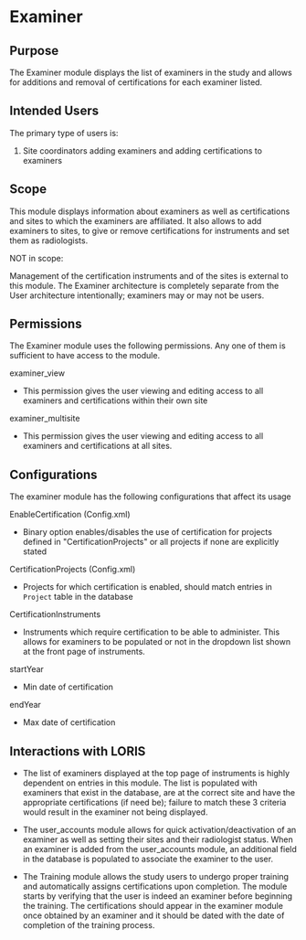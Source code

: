# Examiner

## Purpose

The Examiner module displays the list of examiners in the study and allows 
for additions and removal of certifications for each examiner listed.

## Intended Users

The primary type of users is:
1. Site coordinators adding examiners and adding certifications to examiners


## Scope

This module displays information about examiners as well as certifications and 
sites to which the examiners are affiliated. It also allows to add examiners 
to sites, to give or remove certifications for instruments and set them as 
radiologists.

NOT in scope:

Management of the certification instruments and of the sites is external to 
this module.
The Examiner architecture is completely separate from the User 
architecture intentionally; examiners may or may not be users.


## Permissions

The Examiner module uses the following permissions. Any one of them 
is sufficient to have access to the module.

examiner_view
 - This permission gives the user viewing and editing access to all 
 examiners and certifications within their own site

examiner_multisite
 - This permission gives the user viewing and editing access to all 
 examiners and certifications at all sites.

## Configurations

The examiner module has the following configurations that affect its usage

EnableCertification (Config.xml)
 - Binary option enables/disables the use of certification for 
 projects defined in "CertificationProjects" or all projects if none are 
 explicitly stated

CertificationProjects (Config.xml)
 - Projects for which certification is enabled, should match entries in 
 `Project` table in the database

CertificationInstruments
 - Instruments which require certification to be able to administer. 
 This allows for examiners to be populated or not in the dropdown 
 list shown at the front page of instruments.

startYear
 - Min date of certification

endYear
 - Max date of certification

## Interactions with LORIS

- The list of examiners displayed at the top page of instruments is 
highly dependent on entries in this module. The list is populated 
with examiners that exist in the database, are at the correct site 
and have the appropriate certifications (if need be); failure to 
match these 3 criteria would result in the examiner not being displayed.

- The user_accounts module allows for quick activation/deactivation of 
an examiner as well as setting their sites and their radiologist status.
When an examiner is added from the user_accounts module, an additional 
field in the database is populated to associate the examiner to the user.

- The Training module allows the study users to undergo proper 
training and automatically assigns certifications upon completion. 
The module starts by verifying that the user is indeed an examiner 
before beginning the training. The certifications should appear 
in the examiner module once obtained by an examiner and it should 
be dated with the date of completion of the training process.
